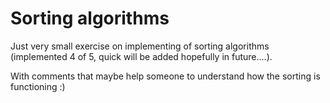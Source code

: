 # Sorting algorithms

Just very small exercise on implementing of sorting algorithms (implemented 4 of 5, quick will be added hopefully in future....).

With comments that maybe help someone to understand how the sorting is functioning :)
